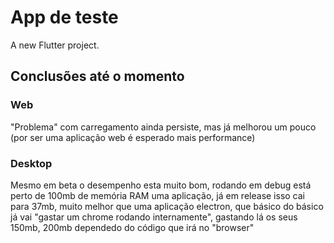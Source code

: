 # App de teste

A new Flutter project.

## Conclusões até o momento

### **Web** 
"Problema" com carregamento ainda persiste, mas já melhorou um pouco (por ser uma aplicação web é esperado mais performance)

### **Desktop**  
Mesmo em beta o desempenho esta muito bom, rodando em debug está perto de 100mb de memória RAM uma aplicação, já em release isso cai para 37mb, muito melhor que uma aplicação electron, que básico do básico já vai "gastar um chrome rodando internamente", gastando lá os seus 150mb, 200mb dependedo do código que irá no "browser"
